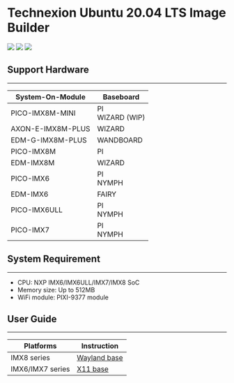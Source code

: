 Technexion Ubuntu 20.04 LTS Image Builder
===========================

![](https://img.shields.io/badge/Release-v20.04LTS_01-green.svg)
![](https://img.shields.io/badge/Producer-Technexion-blue.svg)
![](https://img.shields.io/badge/License-GPL3.0-orange.svg)


## Support Hardware
 --------
|System-On-Module|Baseboard|
|---|---|
|PICO-IMX8M-MINI|PI<br>WIZARD (WIP)|
|AXON-E-IMX8M-PLUS|WIZARD|
|EDM-G-IMX8M-PLUS|WANDBOARD|
|PICO-IMX8M|PI|
|EDM-IMX8M|WIZARD|
|PICO-IMX6|PI<br>NYMPH|
|EDM-IMX6|FAIRY|
|PICO-IMX6ULL|PI<br>NYMPH|
|PICO-IMX7|PI<br>NYMPH|

## System Requirement
 --------
* CPU: NXP IMX6/IMX6ULL/IMX7/IMX8 SoC
* Memory size: Up to 512MB
* WiFi module: PIXI-9377 module

## User Guide
 --------
|Platforms|Instruction|
|---|---|
|IMX8 series | [Wayland base](https://github.com/TechNexion-customization/ubuntu-tn-imx/blob/master/README-imx8.md#contents) |
|IMX6/IMX7 series |[X11 base]() |
